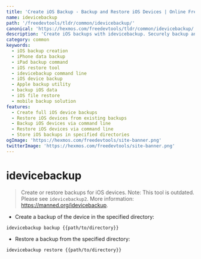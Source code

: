 ```yaml
---
title: 'Create iOS Backup - Backup and Restore iOS Devices | Online Free DevTools by Hexmos'
name: idevicebackup
path: '/freedevtools/tldr/common/idevicebackup/'
canonical: 'https://hexmos.com/freedevtools/tldr/common/idevicebackup/'
description: 'Create iOS backups with idevicebackup. Securely backup and restore your iPhone or iPad data. Free online tool, no registration required. Command line backup utility.'
category: common
keywords:
  - iOS backup creation
  - iPhone data backup
  - iPad backup command
  - iOS restore tool
  - idevicebackup command line
  - iOS device backup
  - Apple backup utility
  - backup iOS data
  - iOS file restore
  - mobile backup solution
features:
  - Create full iOS device backups
  - Restore iOS devices from existing backups
  - Backup iOS devices via command line
  - Restore iOS devices via command line
  - Store iOS backups in specified directories
ogImage: 'https://hexmos.com/freedevtools/site-banner.png'
twitterImage: 'https://hexmos.com/freedevtools/site-banner.png'
---
```


# idevicebackup

> Create or restore backups for iOS devices.
> Note: This tool is outdated. Please see `idevicebackup2`.
> More information: <https://manned.org/idevicebackup>.

- Create a backup of the device in the specified directory:

`idevicebackup backup {{path/to/directory}}`

- Restore a backup from the specified directory:

`idevicebackup restore {{path/to/directory}}`
